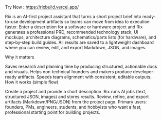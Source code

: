 Try Now : https://rixbuild.vercel.app/


Rix is an AI-first project assistant that turns a short project brief into ready-to-use development artifacts so teams can move from idea to execution faster. Enter a description for a software or hardware project and Rix generates a professional PRD, recommended technology stack, UI mockups, architecture diagrams, schematics/parts lists (for hardware), and step‑by‑step build guides. All results are saved to a lightweight dashboard where you can review, edit, and export Markdown, JSON, and images.

Why it matters

Saves research and planning time by producing structured, actionable docs and visuals.
Helps non‑technical founders and makers produce developer-ready artifacts.
Speeds team alignment with consistent, editable outputs.
How it works (simple flow)

Create a project and provide a short description.
Rix runs AI jobs (text, structured JSON, images) and stores results.
Review, refine, and export artifacts (Markdown/PNG/JSON) from the project page.
Primary users: founders, PMs, engineers, students, and hobbyists who want a fast, professional starting point for building projects.